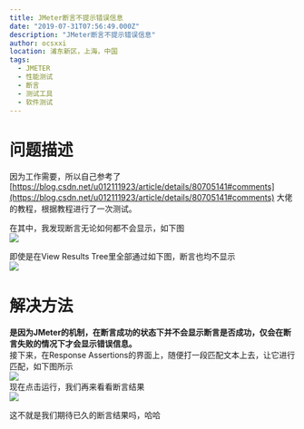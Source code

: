 ```yaml
---
title: JMeter断言不提示错误信息
date: "2019-07-31T07:56:49.000Z"
description: "JMeter断言不提示错误信息"
author: ocsxxi
location: 浦东新区，上海，中国
tags:
  - JMETER
  - 性能测试
  - 断言
  - 测试工具
  - 软件测试
---
```


# 问题描述
因为工作需要，所以自己参考了 [https://blog.csdn.net/u012111923/article/details/80705141#comments](https://blog.csdn.net/u012111923/article/details/80705141#comments) 大佬的教程，根据教程进行了一次测试。

在其中，我发现断言无论如何都不会显示，如下图  
[![](https://img-blog.csdnimg.cn/20190731154715381.PNG)](https://img-blog.csdnimg.cn/20190731154715381.PNG)

即使是在View Results Tree里全部通过如下图，断言也均不显示  
[![](https://img-blog.csdnimg.cn/2019073115485956.PNG)](https://img-blog.csdnimg.cn/2019073115485956.PNG)

# 解决方法

**是因为JMeter的机制，在断言成功的状态下并不会显示断言是否成功，仅会在断言失败的情况下才会显示错误信息。**  
接下来，在Response Assertions的界面上，随便打一段匹配文本上去，让它进行匹配，如下图所示  
[![](https://img-blog.csdnimg.cn/20190731155236172.PNG)](https://img-blog.csdnimg.cn/20190731155236172.PNG)  
现在点击运行，我们再来看看断言结果  
[![](https://img-blog.csdnimg.cn/2019073115550613.PNG)](https://img-blog.csdnimg.cn/2019073115550613.PNG)

这不就是我们期待已久的断言结果吗，哈哈